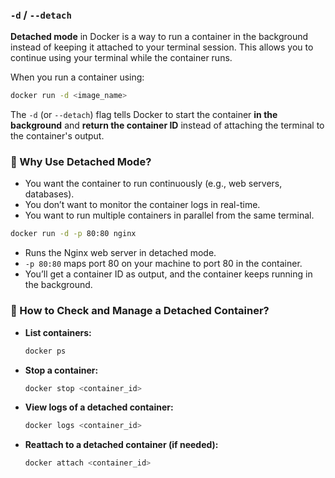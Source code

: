 ### **`-d` / `--detach`**
**Detached mode** in Docker is a way to run a container in the background instead of keeping it attached to your terminal session. This allows you to continue using your terminal while the container runs.

When you run a container using:

```bash
docker run -d <image_name>
```
The `-d` (or `--detach`) flag tells Docker to start the container **in the background** and **return the container ID** instead of attaching the terminal to the container's output.
### 🔹 Why Use Detached Mode?
* You want the container to run continuously (e.g., web servers, databases).
* You don’t want to monitor the container logs in real-time.
* You want to run multiple containers in parallel from the same terminal.
```bash
docker run -d -p 80:80 nginx
```
* Runs the Nginx web server in detached mode.
* `-p 80:80` maps port 80 on your machine to port 80 in the container.
* You’ll get a container ID as output, and the container keeps running in the background.

### 🔹 How to Check and Manage a Detached Container?

* **List containers:**

  ```bash
  docker ps
  ```

* **Stop a container:**

  ```bash
  docker stop <container_id>
  ```

* **View logs of a detached container:**

  ```bash
  docker logs <container_id>
  ```

* **Reattach to a detached container (if needed):**

  ```bash
  docker attach <container_id>
  ```
